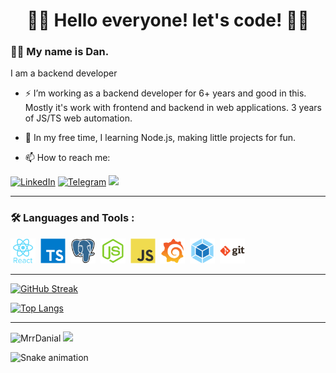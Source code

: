 <div id="header" align="center">
  <h1>
   👨‍💻 Hello everyone! let's code! 👨‍💻
  </h1>
</div>

### :man_technologist: My name is Dan.
I am a backend developer
- :zap: I’m working as a backend developer for 6+ years and good in this. Mostly it's work with frontend and backend in web applications. 3 years of JS/TS web automation.

- :telescope: In my free time, I learning Node.js, making little projects for fun.

- :mailbox: How to reach me:

[![LinkedIn](https://img.shields.io/badge/LinkedIn-0077B5?style=for-the-badge&logo=linkedin&logoColor=white)](/)
[![Telegram](https://img.shields.io/badge/Telegram-2CA5E0?style=for-the-badge&logo=telegram&logoColor=white)](/)
<a href="mailto:rod.isir@gmail.com"><img src="https://img.shields.io/badge/Gmail-D14836?style=for-the-badge&logo=gmail&logoColor=white"></a>

---

### :hammer_and_wrench: Languages and Tools :
<div>
  <img src="https://github.com/devicons/devicon/blob/master/icons/react/react-original-wordmark.svg" title="React" alt="React" width="40" height="40"/>&nbsp;
  <img src="https://github.com/devicons/devicon/blob/master/icons/typescript/typescript-original.svg" title="Typescript" alt="typescript" width="40" height="40"/>&nbsp;
  <img src="https://github.com/devicons/devicon/blob/master/icons/postgresql/postgresql-original.svg"  title="PSQL" alt="PSQL" width="40" height="40"/>&nbsp;
  <img src="https://github.com/devicons/devicon/blob/master/icons/nodejs/nodejs-original.svg" title="NodeJS" alt="NodeJS" width="40" height="40"/>&nbsp;
  <img src="https://github.com/devicons/devicon/blob/master/icons/javascript/javascript-original.svg" title="JavaScript" alt="JavaScript" width="40" height="40"/>&nbsp;
  <img src="https://github.com/devicons/devicon/blob/master/icons/grafana/grafana-original.svg" title="Grafana" alt="Grafana" width="40" height="40"/>&nbsp;
  <img src="https://github.com/devicons/devicon/blob/master/icons/webpack/webpack-original.svg" title="Webpack"  alt="Webpack" width="40" height="40"/>&nbsp;
  <img src="https://github.com/devicons/devicon/blob/master/icons/git/git-original-wordmark.svg" title="Git" **alt="Git" width="40" height="40"/>
</div>

---
[![GitHub Streak](http://github-readme-streak-stats.herokuapp.com?user=MrrDanial&theme=dark&background=000000)](https://git.io/MrrDanial)

[![Top Langs](https://github-readme-stats.vercel.app/api/top-langs/?username=MrrDanial&layout=compact&theme=vision-friendly-dark)](https://github.com/anuraghazra/github-readme-stats)

---

<p>
<img  src="https://github-readme-stats.vercel.app/api/top-langs/?username=MrrDanial&layout=compact&title_color=f34f29&text_color=000000&icon_color=FF6C00&locale=" alt="MrrDanial" height="150px"/> 
<img src="https://github-readme-stats.vercel.app/api?username=MrrDanial&show_icons=true&&count_private=true&include_all_commits=true&custom_title=My%20stats%20around%20here&title_color=f34f29&text_color=000000&icon_color=FF6C00&locale=" height="150px"></p>

![Snake animation](https://github.com/MaksimNikolaev/NikolaevMaksim/blob/main/Images/github-contribution-grid-snake.svg)
